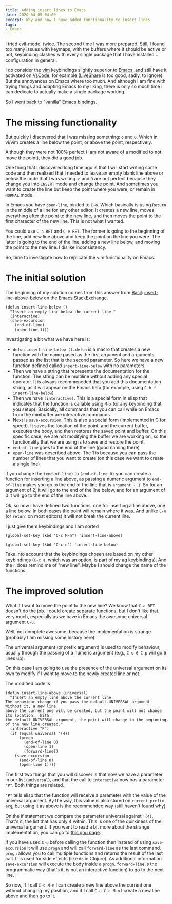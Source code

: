 ```yaml
---
title: Adding insert lines to Emacs
date: 2020-04-05 04:00
excerpt: Why and how I have added functionality to insert lines
tags:
- Emacs
---
```


I tried [evil-mode](https://github.com/emacs-evil/evil), twice. The second time I was more prepared. Still, I found too many issues with keymaps, with the buffers where it should be active or not, keybinding clashes with every single package that I have installed ... configuration in general.

I do consider the [vim](https://www.vim.org/) keybindings slightly superior to [Emacs](https://www.gnu.org/software/emacs/), and still have it activated on [VsCode](https://code.visualstudio.com/), for example ([LiveShare](https://visualstudio.microsoft.com/services/live-share/) is too good, sadly, to ignore). But the annoyances on Emacs where too much. And although I am fine with trying things and adapting Emacs to my liking, there is only so much time I can dedicate to actually make a single package working.

So I went back to "vanilla" Emacs bindings.

# The missing functionality

But quickly I discovered that I was missing something: `o` and `O`. Which in vi/vim creates a line below the point, or above the point, respectively.

Although they were not 100% perfect (I am not aware of a modified to not move the point), they did a good job.

One thing that I discovered long time ago is that I will start writing some code and then realized that I needed to leave an empty blank line above or below the code that I was writing. `o` and `O` are not perfect because they change you into `INSERT` mode and change the point. And sometimes you want to create the line but keep the point where you were, or remain in `NORMAL` mode.

In Emacs you have `open-line`, binded to `C-o`. Which basically is using `Return` in the middle of a line for any other editor. It creates a new line, moves everything after the point to the new line, and then moves the point to the first character of the new line. This is not what I wanted.

You could use `C-a RET` and `C-e RET`. The former is going to the beginning of the line, add new line above and keep the point on the line you were. The latter is going to the end of the line, adding a new line below, and moving the point to the new line. I dislike inconsistency.

So, time to investigate how to replicate the vim functionality on Emacs.

# The initial solution

The beginning of my solution comes from this answer from [Basil](https://emacs.stackexchange.com/users/15748/basil): [insert-line-above-below](https://emacs.stackexchange.com/questions/32958/insert-line-above-below) on the [Emacs StackExchange](https://emacs.stackexchange.com/).

```elisp
(defun insert-line-below ()
  "Insert an empty line below the current line."
  (interactive)
  (save-excursion
    (end-of-line)
    (open-line 1)))
```

Investigating a bit what we have here is:
- `defun insert-line-below ()`. `defun` is a macro that creates a new function with the name pased as the first argument and arguments passed as the list that is the second parameter. So here we have a new function defined called `insert-line-below` with no parameters.
- Then we have a string that represents the documentation for the function. The string can be multiline without adding any special operator. It is always recommeneded that you add this documentation string, as it will appear on the Emacs help (for example, using `C-h f insert-line-below`)
- Then we have `(interactive)`. This is a special form in elisp that indicates that the function is callable using `M-x` (or any keybinding that you setup). Basically, all commands that you can call while on Emacs from the minibuffer are interactive commands
- Next is `save-excursion`. This is also a special form (implemented in C for speed). It saves the location of the point, and the current buffer, executes the body, and then restores the saved point and buffer. On this specific case, we are not modifying the buffer we are working on, so the functionality that we are using is to save and restore the point.
- `end-of-line` goes to the end of the line (good naming there)
- `open-line` was described above. The 1 is because you can pass the number of lines that you want to create (on this case we want to create a single line)

if you change the `(end-of-line)` to `(end-of-line 0)` you can create a function for inserting a line above, as passing a numeric argument to `end-of-line` makes you go to the end of the line that is `argument - 1`. So for an argument of 2, it will go to the end of the line below, and for an argument of 0 it will go to the end of the line above.

Ok, so now I have defined two functions, one for inserting a line above, one a line below. In both cases the point will remain where it was. And unlike `C-o` (or `return` on most editors) it will not break the current line.

I just give them keybindings and I am sorted

```elisp
(global-set-key (kbd "C-c M-n") 'insert-line-above)

(global-set-key (kbd "C-c n") 'insert-line-below)
```

Take into account that the keybindings chosen are based on my other keybindings (`C-c a`, which was an option, is part of my [ag](https://github.com/ggreer/the_silver_searcher) keybindings). And the `n` does remind me of "new line". Maybe I should change the name of the functions.

# The improved solution

What if I want to move the point to the new line? We know that `C-a RET` doesn't do the job. I could create separate functions, but I don't like that. very much, especially as we have in Emacs the awesome universal argument `C-u`.

Well, not complete awesome, because the implementation is strange (probably I am missing some history here).

The universal argument (or prefix argument) is used to modify behaviour, usually through the passing of a numeric argument (e.g., `C-u 6 C-p` will go 6 lines up).

On this case I am going to use the presence of the universal argument on its own to modify if I want to move to the newly created line or not.

The modified code is

```elisp
(defun insert-line-above (universal)
  "Insert an empty line above the current line.
The behaviour change if you pass the default UNIVERSAL argument.  Without it, a new line 
above the current one will be created, but the point will not change its location.  With 
the default UNIVERSAL argument, the point will change to the beginning of the new line created."
  (interactive "P")
  (if (equal universal '(4))
      (progn
        (end-of-line 0)
        (open-line 1)
        (forward-line))
    (save-excursion
      (end-of-line 0)
      (open-line 1))))
```

The first two things that you will discover is that now we have a parameter in our list (`universal`), and that the call to `interactive` now has a parameter `"P"`. Both things are related.

`"P"` tells elisp that the function will receive a parameter with the value of the universal argument. By the way, this value is also stored on `current-prefix-arg`, but using it as above is the recommended way (still haven't found why).

On the if statement we compare the parameter universal against `'(4)`. That's it, the list that has only 4 within. This is one of the quirkiness of the universal argument. If you want to read a bit more about the strange implementation, you can go to [this gnu page](https://www.gnu.org/software/emacs/manual/html_node/elisp/Prefix-Command-Arguments.html).

If you have used `C-u` before calling the function then instead of using `save-excursion` it will use `progn` and will call `forward-line` as the last command. `progn` allows you to call multiple functions and returns the result of the last call. It is used for side effects (like `do` in Clojure). As additional information `save-excursion` will execute the body inside a `progn`. `forward-line` is the programmatic way (that's it, is not an interactive function) to go to the next line.

So now, if I call `C-c M-n` I can create a new line above the current one without changing my position, and if I call `C-u C-c M-n` I create a new line above and then go to it.
